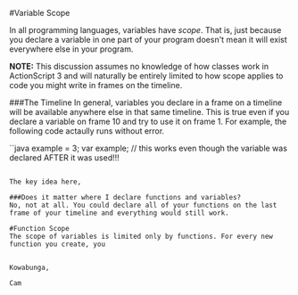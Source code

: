 #Variable Scope

In all programming languages, variables have *scope*. That is, just because you declare a variable in one part of your program doesn't mean it will exist everywhere else in your program.

**NOTE:** This discussion assumes no knowledge of how classes work in ActionScript 3 and will naturally be entirely limited to how scope applies to code you might write in frames on the timeline.

###The Timeline
In general, variables you declare in a frame on a timeline will be available anywhere else in that same timeline. This is true even if you declare a variable on frame 10 and try to use it on frame 1. For example, the following code actaully runs without error.

``java
example = 3;
var example; // this works even though the variable was declared AFTER it was used!!!
```

The key idea here, 

###Does it matter where I declare functions and variables?
No, not at all. You could declare all of your functions on the last frame of your timeline and everything would still work.

#Function Scope
The scope of variables is limited only by functions. For every new function you create, you 


Kowabunga,

Cam
